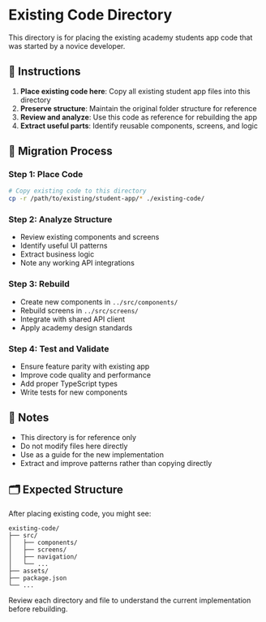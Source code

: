 # Existing Code Directory

This directory is for placing the existing academy students app code that was started by a novice developer.

## 📂 Instructions

1. **Place existing code here**: Copy all existing student app files into this directory
2. **Preserve structure**: Maintain the original folder structure for reference
3. **Review and analyze**: Use this code as reference for rebuilding the app
4. **Extract useful parts**: Identify reusable components, screens, and logic

## 🔄 Migration Process

### Step 1: Place Code
```bash
# Copy existing code to this directory
cp -r /path/to/existing/student-app/* ./existing-code/
```

### Step 2: Analyze Structure
- Review existing components and screens
- Identify useful UI patterns
- Extract business logic
- Note any working API integrations

### Step 3: Rebuild
- Create new components in `../src/components/`
- Rebuild screens in `../src/screens/`
- Integrate with shared API client
- Apply academy design standards

### Step 4: Test and Validate
- Ensure feature parity with existing app
- Improve code quality and performance
- Add proper TypeScript types
- Write tests for new components

## 📝 Notes

- This directory is for reference only
- Do not modify files here directly
- Use as a guide for the new implementation
- Extract and improve patterns rather than copying directly

## 🗂️ Expected Structure

After placing existing code, you might see:
```
existing-code/
├── src/
│   ├── components/
│   ├── screens/
│   ├── navigation/
│   └── ...
├── assets/
├── package.json
└── ...
```

Review each directory and file to understand the current implementation before rebuilding.